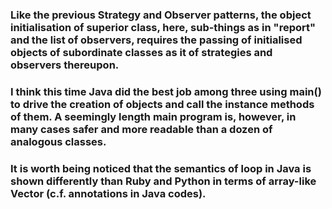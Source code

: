 ### Like the previous Strategy and Observer patterns, the object initialisation of superior class, here, sub-things as in "report" and the list of observers, requires the passing of initialised objects of subordinate classes as it of strategies and observers thereupon.

### I think this time Java did the best job among three using main() to drive the creation of objects and call the instance methods of them. A seemingly length main program is, however, in many cases safer and more readable than a dozen of analogous classes.

### It is worth being noticed that the semantics of loop in Java is shown differently than Ruby and Python in terms of array-like Vector (c.f. annotations in Java codes). 
